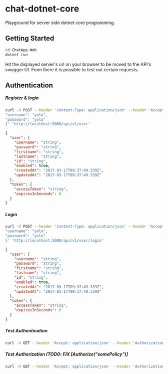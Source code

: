 # chat-dotnet-core

Playground for server side dotnet core programming.

## Getting Started

```sh 
cd ChatApp.Web
dotnet run
```

Hit the displayed server's url on your browser to be moved to the API's swagger UI.
From there it is possible to test out certain requests.

## Authentication

##### Register & login
```sh
curl -X POST --header 'Content-Type: application/json' --header 'Accept: application/json' -d '{
"username": "yolo",
"password": "yolo"
}' 'http://localhost:5000/api/v1/user'
```
```json
{
  "user": {
    "username": "string",
    "password": "string",
    "firstname": "string",
    "lastname": "string",
    "id": "string",
    "enabled": true,
    "createdAt": "2017-03-17T09:37:49.339Z",
    "updatedAt": "2017-03-17T09:37:49.339Z"
  },
  "token": {
    "accessToken": "string",
    "expiresInSeconds": 0
  }
}
```

##### Login
```sh
curl -X POST --header 'Content-Type: application/json' --header 'Accept: application/json' -d '{
"username": "yolo",
"password": "yolo"
}' 'http://localhost:5000/api/v1/user/login'
```
```json
{
  "user": {
    "username": "string",
    "password": "string",
    "firstname": "string",
    "lastname": "string",
    "id": "string",
    "enabled": true,
    "createdAt": "2017-03-17T09:37:49.339Z",
    "updatedAt": "2017-03-17T09:37:49.339Z"
  },
  "token": {
    "accessToken": "string",
    "expiresInSeconds": 0
  }
}
```

##### Test Authentication

```sh
curl -X GET --header 'Accept: application/json' --header 'Authorization: Bearer accessTokenReceived' 'http://localhost:5000/api/v1/user'
```

##### Test Authorization (TODO: FIX [Authorize("somePolicy")]

```sh
curl -X GET --header 'Accept: application/json' --header 'Authorization: Bearer accessTokenReceived' 'http://localhost:5000/api/v1/message'
```